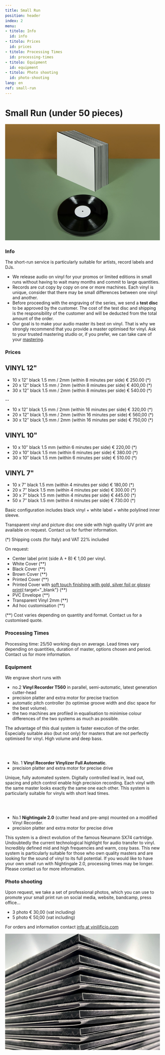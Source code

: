 ```yaml
---
title: Small Run
position: header
index: 2
menu:
- titolo: Info
  id: info
- titolo: Prices
  id: prices
- titolo: Processing Times
  id: processing-times
- titolo: Equipment
  id: equipment
- titolo: Photo shooting
  id: photo-shooting
lang: en
ref: small-run
---
```

# Small Run (under 50 pieces)

![small run](/img/smallrun_07_small.jpg)

### Info

The short-run service is particularly suitable for artists, record labels and DJs.

* We release audio on vinyl for your promos or limited editions in small runs without having to wait many months and commit to large quantities.
* Records are cut copy by copy on one or more machines. Each vinyl is unique, consider that there may be small differences between one vinyl and another.
* Before proceeding with the engraving of the series, we send a <b>test disc</b> to be approved by the customer. The cost of the test disc and shipping is the responsibility of the customer and will be deducted from the total amount of the order.
* Our goal is to make your audio master its best on vinyl. That is why we strongly recommend that you provide a master optimised for vinyl. Ask to your trusted mastering studio or, if you prefer, we can take care of your [mastering](/mastering/).


### Prices

## VINYL 12" 

* 10 x 12″ black 1.5 mm / 2mm (within 8 minutes per side) € 250.00 (*)
* 20 x 12″ black 1.5 mm / 2mm (within 8 minutes per side) € 400,00 (*)
* 30 x 12″ black 1.5 mm / 2mm (within 8 minutes per side) € 540.00 (*)


--

* 10 x 12″ black 1,5 mm / 2mm (within 16 minutes per side) € 320,00 (*)
* 20 x 12″ black 1,5 mm / 2mm (within 16 minutes per side) € 560,00 (*)
* 30 x 12″ black 1,5 mm / 2mm (within 16 minutes per side) € 750,00 (*)

## VINYL 10"

* 10 x 10″ black 1.5 mm (within 6 minutes per side) € 220,00 (*)
* 20 x 10″ black 1.5 mm (within 6 minutes per side) € 380.00 (*)
* 30 x 10″ black 1.5 mm (within 6 minutes per side) € 510.00 (*)

## VINYL 7"

* 10 x 7″ black 1.5 mm (within 4 minutes per side) € 180,00 (*)
* 20 x 7″ black 1.5 mm (within 4 minutes per side) € 300.00 (*)
* 30 x 7″ black 1.5 mm (within 4 minutes per side) € 445.00 (*)
* 50 x 7″ black 1.5 mm (within 4 minutes per side) € 730.00 (*)



Basic configuration includes black vinyl + white label + white polylined inner sleeve.

Transparent vinyl and picture disc one side with high quality UV print are available on request. Contact us for further information. 

(*) Shipping costs (for Italy) and VAT 22% included

On request:

* Center label print (side A + B) € 1,00 per vinyl.
* White Cover (**)
* Black Cover (**)
* Brown Cover (**)
* Printed Cover (**)
* Printed Cover with [soft touch finishing with gold, silver foil or glossy print](https://www.instagram.com/p/C4F18YUMd7W/){:target="_blank"} (**)
* PVC Envelope (**)
* Transparent Vinyl 2mm (**)
* Ad hoc customisation (**)

(**) Cost varies depending on quantity and format. Contact us for a customised quote.

### Processing Times

Processing time: 25/50 working days on average. 
Lead times vary depending on quantities, duration of master, options chosen and period. Contact us for more information.

### Equipment
We engrave short runs with
<br>
* no.2 **Vinyl Recorder T560** in parallel, semi-automatic, latest generation cutter-head 
* precision platter and extra motor for precise traction
* automatic pitch controller (to optimise groove width and disc space for the best volume). 
* the two machines are profiled in equalisation to minimise colour differences of the two systems as much as possible. 

The advantage of this dual system is faster execution of the order. Especially suitable also (but not only) for masters that are not perfectly optimised for vinyl. High volume and deep bass.

<br>
<br>

* No. 1 **Vinyl Recorder Vinylizer Full Automatic**. 
* precision platter and extra motor for precise drive

Unique, fully automated system. Digitally controlled lead in, lead out, spacing and pitch control enable high precision recording. Each vinyl with the same master looks exactly the same one each other. This system is particularly suitable for vinyls with short lead times.

<br>
<br>

* No.1 **Nightingale 2.0** (cutter head and pre-amp) mounted on a modified Vinyl Recorder. 
* precision platter and extra motor for precise drive

This system is a direct evolution of the famous Neumann SX74 cartridge. Undoubtedly the current technological highlight for audio transfer to vinyl. Incredibly defined mid and high frequencies and warm, cosy bass. This new system is particularly suitable for those who own quality masters and are looking for the sound of vinyl to its full potential. 
If you would like to have your own small run with Nightingale 2.0, processing times may be longer. Please contact us for more information.

### Photo shooting

Upon request, we take a set of professional photos, which you can use to promote your small print run on social media, website, bandcamp, press office...


* 3 photo € 30,00 (vat including)
* 5 photo € 50,00 (vat including)


For orders and information contact <a href="mailto:info@vinilificio.com"> info at vinilificio.com </a>


![small runs](/img/small-run_small.jpg)
